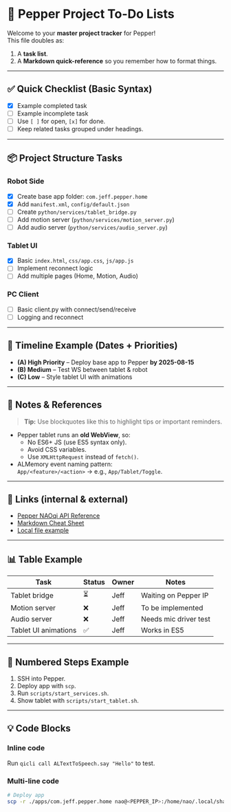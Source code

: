 # 📝 Pepper Project To-Do Lists

Welcome to your **master project tracker** for Pepper!  
This file doubles as:
1. A **task list**.
2. A **Markdown quick-reference** so you remember how to format things.

---

## ✅ Quick Checklist (Basic Syntax)
- [x] Example completed task
- [ ] Example incomplete task
- [ ] Use `[ ]` for open, `[x]` for done.
- [ ] Keep related tasks grouped under headings.

---

## 📦 Project Structure Tasks
### Robot Side
- [x] Create base app folder: `com.jeff.pepper.home`
- [x] Add `manifest.xml`, `config/default.json`
- [ ] Create `python/services/tablet_bridge.py`
- [ ] Add motion server (`python/services/motion_server.py`)
- [ ] Add audio server (`python/services/audio_server.py`)

### Tablet UI
- [x] Basic `index.html`, `css/app.css`, `js/app.js`
- [ ] Implement reconnect logic
- [ ] Add multiple pages (Home, Motion, Audio)

### PC Client
- [ ] Basic client.py with connect/send/receive
- [ ] Logging and reconnect

---

## 📅 Timeline Example (Dates + Priorities)
- **(A) High Priority** – Deploy base app to Pepper **by 2025-08-15**
- **(B) Medium** – Test WS between tablet & robot
- **(C) Low** – Style tablet UI with animations

---

## 📌 Notes & References
> **Tip:** Use blockquotes like this to highlight tips or important reminders.

- Pepper tablet runs an **old WebView**, so:
  - No ES6+ JS (use ES5 syntax only).
  - Avoid CSS variables.
  - Use `XMLHttpRequest` instead of `fetch()`.
- ALMemory event naming pattern:  
  `App/<feature>/<action>` → e.g., `App/Tablet/Toggle`.

---

## 🔗 Links (internal & external)
- [Pepper NAOqi API Reference](http://doc.aldebaran.com/2-5/index.html)
- [Markdown Cheat Sheet](https://www.markdownguide.org/cheat-sheet/)
- [Local file example](./config/default.json)

---

## 📊 Table Example
| Task                  | Status | Owner | Notes |
|-----------------------|--------|-------|-------|
| Tablet bridge         | ⏳     | Jeff  | Waiting on Pepper IP |
| Motion server         | ❌     | Jeff  | To be implemented |
| Audio server          | ❌     | Jeff  | Needs mic driver test |
| Tablet UI animations  | ✅     | Jeff  | Works in ES5 |

---

## 🔢 Numbered Steps Example
1. SSH into Pepper.
2. Deploy app with `scp`.
3. Run `scripts/start_services.sh`.
4. Show tablet with `scripts/start_tablet.sh`.

---

## 💡 Code Blocks
### Inline code
Run `qicli call ALTextToSpeech.say "Hello"` to test.

### Multi-line code
```sh
# Deploy app
scp -r ./apps/com.jeff.pepper.home nao@<PEPPER_IP>:/home/nao/.local/share/PackageManager/apps/
